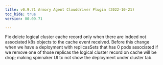```yaml
---
title: v0.9.71 Armory Agent Clouddriver Plugin (2022-10-21)
toc_hide: true
version: 00.09.71

---
```


Fix delete logical cluster cache record only when there are indeed not associated k8s objects to the cache event received. Before this change when we have a deployment with replicasSets that has 0 pods associated if we remove one of those replicas the logical cluster record on cache will be drop; making spinnaker UI to not show the deployment under cluster tab.

